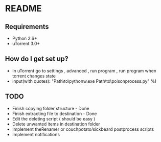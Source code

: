 # README #

## Requirements ##

* Python 2.6+
* uTorrent 3.0+

## How do I get set up? ##

* In uTorrent go to settings , advanced , run program , run program when torrent changes state
* input(with quotes):
	"Path\to\pythonw.exe Path\to\poisonprocess.py" %I

## TODO ##

* Finish copying folder structure - Done
* Finish extracting file to destination - Done
* Edit the deleting script ( should be easy )
* Delete unwanted items in destination folder
* Implement theRenamer or couchpotato/sickbeard postprocess scripts
* Implement notifications